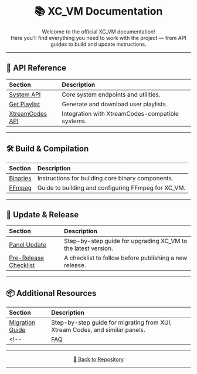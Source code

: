 <h1 align="center">📚 XC_VM Documentation</h1>

<p align="center">
  Welcome to the official XC_VM documentation!<br>
  Here you’ll find everything you need to work with the project — from API guides to build and update instructions.
</p>

---

## 🔌 API Reference

| Section | Description |
|:---------|:-------------|
| [System API](api/system_api.md) | Core system endpoints and utilities. |
| [Get Playlist](api/playlist.md) | Generate and download user playlists. |
| [XtreamCodes API](api/xtreamcodes_api.md) | Integration with XtreamCodes-compatible systems. |

---

## 🛠 Build & Compilation

| Section | Description |
|:---------|:-------------|
| [Binaries](builds/build_binaries.md) | Instructions for building core binary components. |
| [FFmpeg](builds/build_ffmpeg.md) | Guide to building and configuring FFmpeg for XC_VM. |

---

## 🔄 Update & Release

| Section | Description |
|:---------|:-------------|
| [Panel Update](update.md) | Step-by-step guide for upgrading XC_VM to the latest version. |
| [Pre-Release Checklist](updates_checklist.md) | A checklist to follow before publishing a new release. |

---

## 📦 Additional Resources

| Section | Description |
|:---------|:-------------|
| [Migration Guide](migration_guide.md) | Step-by-step guide for migrating from XUI, Xtream Codes, and similar panels. |
<!-- | [FAQ](faq.md) | Frequently asked questions and troubleshooting. | -->

---

<p align="center">
  <a href="https://github.com/Vateron-Media/XC_VM">
    🔗 Back to Repository
  </a>
</p>

---
